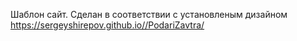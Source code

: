 Шаблон сайт. Сделан в соответствии с установленым дизайном
https://sergeyshirepov.github.io//PodariZavtra/
